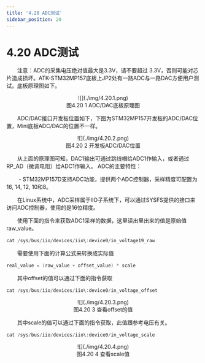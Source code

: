 ```yaml
---
title: '4.20 ADC测试'
sidebar_position: 20
---
```


# 4.20 ADC测试

&emsp;&emsp;注意：ADC的采集电压绝对值最大是3.3V，请不要超过 3.3V，否则可能对芯片造成损坏。ATK-STM32MP157底板上JP2处有一路ADC与一路DAC方便用户测试。底板原理图如下。


<center>
![](./img/4.20.1.png)<br />
图4.20 1 ADC/DAC底板原理图
</center>

&emsp;&emsp;ADC/DAC接口开发板位置如下，下图为STM32MP157开发板的ADC/DAC位置，Mini底板ADC/DAC的位置不一样。

<center>
![](./img/4.20.2.png)<br />
图4.20 2 开发板ADC/DAC位置
</center>

&emsp;&emsp;从上面的原理图可知，DAC1输出可通过跳线帽给ADC1作输入，或者通过RP_AD（微调电阻）给ADC1作输入。
ADC的主要特性：

&emsp;&emsp; - STM32MP157D支持ADC功能，提供两个ADC控制器，采样精度可配置为16, 14, 12, 10和8。

&emsp;&emsp;在Linux系统中，ADC采样属于IIO子系统下，可以通过SYSFS提供的接口来访问ADC控制器，使用的是16位精度。

&emsp;&emsp;使用下面的指令来获取ADC1采样的数据，这里读出里出来的值是原始值raw_value。

```c#
cat /sys/bus/iio/devices/iio\:device0/in_voltage19_raw
```

&emsp;&emsp;需要使用下面的计算公式来转换成实际值

```c#
real_value = (raw_value + offset_value) * scale
```

&emsp;&emsp;其中offset的值可以通过下面的指令获取

```c#
cat /sys/bus/iio/devices/iio\:device0/in_voltage_offset
```

<center>
![](./img/4.20.3.png)<br />
图4.20 3 查看offset的值
</center>

&emsp;&emsp;其中scale的值可以通过下面的指令获取，此值跟参考电压有关。

```c#
cat /sys/bus/iio/devices/iio\:device0/in_voltage_scale
```

<center>
![](./img/4.20.4.png)<br />
图4.20 4 查看scale值
</center>






